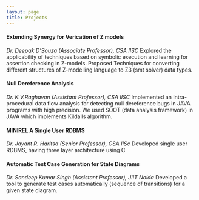 ```yaml
---
layout: page
title: Projects
---
```


#### Extending Synergy for Verication of Z models

*Dr. Deepak D’Souza (Associate Professor), CSA IISC*
Explored the applicability of techniques based on symbolic execution and learning for assertion checking in Z-models. Proposed Techniques for converting different structures of Z-modelling language to Z3 (smt solver) data types.

#### Null Dereference Analysis

*Dr. K.V.Raghavan (Assistant Professor), CSA IISC*
Implemented an Intra-procedural data flow analysis for detecting null dereference bugs in JAVA programs with high precision.
We used SOOT (data analysis framework) in JAVA which implements Kildalls algorithm.

#### MINIREL A Single User RDBMS

*Dr. Jayant R. Haritsa (Senior Professor), CSA IISc*
Developed single user RDBMS, having three layer architecture using C

#### Automatic Test Case Generation for State Diagrams

*Dr. Sandeep Kumar Singh (Assistant Professor), JIIT Noida*
Developed a tool to generate test cases automatically (sequence of transitions) for a given state diagram.
